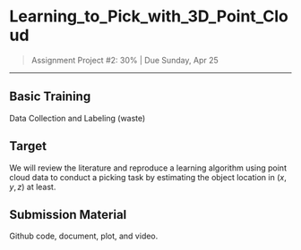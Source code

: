 # Learning_to_Pick_with_3D_Point_Cloud
> Assignment Project #2: 30% | Due Sunday, Apr 25

------

## Basic Training
Data Collection and Labeling (waste)

## Target
We will review the literature and reproduce a learning algorithm using point cloud data to conduct a picking task by estimating the object location in $(x,y,z)$ at least.

## Submission Material
Github code, document, plot, and video.
